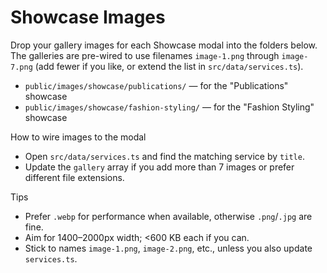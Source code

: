 # Showcase Images

Drop your gallery images for each Showcase modal into the folders below. The galleries are pre-wired to use filenames `image-1.png` through `image-7.png` (add fewer if you like, or extend the list in `src/data/services.ts`).

- `public/images/showcase/publications/` — for the "Publications" showcase
- `public/images/showcase/fashion-styling/` — for the "Fashion Styling" showcase

How to wire images to the modal
- Open `src/data/services.ts` and find the matching service by `title`.
- Update the `gallery` array if you add more than 7 images or prefer different file extensions.

Tips
- Prefer `.webp` for performance when available, otherwise `.png`/`.jpg` are fine.
- Aim for 1400–2000px width; <600 KB each if you can.
- Stick to names `image-1.png`, `image-2.png`, etc., unless you also update `services.ts`.
